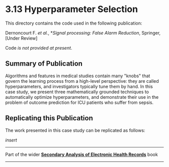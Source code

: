 # 3.13 Hyperparameter Selection

This directory contains the code used in the following publication:

Dernoncourt F. *et al.*, **Signal processing: False Alarm Reduction*, Springer, [Under Review]

Code _is not provided at present_.

## Summary of Publication

Algorithms and features in medical studies contain many "knobs" that govern the learning process from a high-level perspective: they are called hyperparameters, and investigators typically tune them by hand. In this case study, we present three mathematically grounded techniques to automatically optimize hyperparameters, and demonstrate their use in the problem of outcome prediction for ICU patients who suffer from sepsis.

## Replicating this Publication

The work presented in this case study can be replicated as follows:

*insert*


***
Part of the wider **[Secondary Analysis of Electronic Health Records](https://github.com/MIT-LCP/critical-data-book)** book
***
